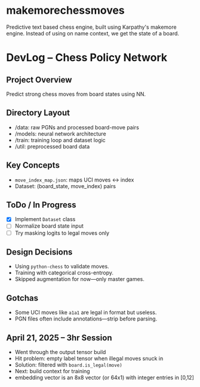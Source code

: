 # makemorechessmoves
Predictive text based chess engine, built using Karpathy's 
makemore engine. Instead of using on name context, we get 
the state of a board. 

# DevLog – Chess Policy Network
## Project Overview
Predict strong chess moves from board states using NN.

## Directory Layout
- /data: raw PGNs and processed board-move pairs
- /models: neural network architecture
- /train: training loop and dataset logic
- /util: preprocessed board data

## Key Concepts
- `move_index_map.json`: maps UCI moves ↔ index
- Dataset: (board_state, move_index) pairs

## ToDo / In Progress
- [x] Implement `Dataset` class
- [ ] Normalize board state input
- [ ] Try masking logits to legal moves only

## Design Decisions
- Using `python-chess` to validate moves.
- Training with categorical cross-entropy.
- Skipped augmentation for now—only master games.

## Gotchas
- Some UCI moves like `a1a1` are legal in format but useless.
- PGN files often include annotations—strip before parsing.

## April 21, 2025 – 3hr Session

- Went through the output tensor build
- Hit problem: empty label tensor when illegal moves snuck in
- Solution: filtered with `board.is_legal(move)`
- Next: build context for training
- embedding vector is an 8x8 vector (or 64x1) with integer entries in [0,12]

